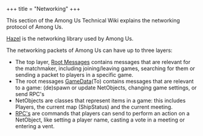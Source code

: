 +++
title = "Networking"
+++

This section of the Among Us Technical Wiki explains the networking protocol of Among Us.

[Hazel](./hazel/) is the networking library used by Among Us.

The networking packets of Among Us can have up to three layers:

- The top layer, [Root Messages](./rootmessages) contains messages that are relevant for the matchmaker, including joining/leaving games, searching for them or sending a packet to players in a specific game.
- The root messages [GameData](./gamedata)(To) contains messages that are relevant to a game: (de)spawn or update NetObjects, changing game settings, or send RPC's
- NetObjects are classes that represent items in a game: this includes Players, the current map (ShipStatus) and the current meeting.
- [RPC's](./rpc) are commands that players can send to perform an action on a NetObject, like setting a player name, casting a vote in a meeting or entering a vent.
